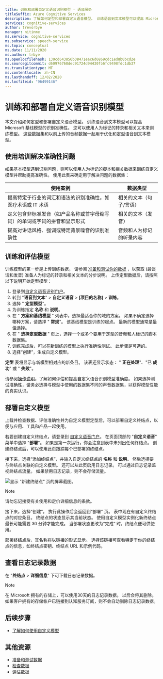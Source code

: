 ```yaml
---
title: 训练和部署自定义语音识别模型 - 语音服务
titleSuffix: Azure Cognitive Services
description: 了解如何定型和部署自定义语音模型。 训练语音到文本模型可以提高 Microsoft 基线模型或自定义模型的识别准确性。
services: cognitive-services
author: trevorbye
manager: nitinme
ms.service: cognitive-services
ms.subservice: speech-service
ms.topic: conceptual
ms.date: 11/11/2020
ms.author: trbye
ms.openlocfilehash: 130cd643856b38471eac6d6869cdc1ed8b0bcd2e
ms.sourcegitcommit: d60976768dec91724d94430fb6fc9498fdc1db37
ms.translationtype: MT
ms.contentlocale: zh-CN
ms.lasthandoff: 12/02/2020
ms.locfileid: "96499146"
---
```

# <a name="train-and-deploy-a-custom-speech-model"></a>训练和部署自定义语音识别模型

本文介绍如何定型和部署自定义语音模型。 训练语音到文本模型可以提高 Microsoft 基线模型的识别准确性。 您可以使用人为标记的转录和相关文本来训练模型。 这些数据集和以前上传的音频数据一起用于优化和定型语音到文本模型。

## <a name="use-training-to-resolve-accuracy-problems"></a>使用培训解决准确性问题

如果基本模型遇到识别问题，则可以使用人为标记的脚本和相关数据来训练自定义模型并帮助提高准确性。 使用此表来确定用于解决问题的数据集：

| 使用案例 | 数据类型 |
| -------- | --------- |
| 提高特定于行业的词汇和语法的识别准确性，如医疗术语或 IT 术语 | 相关的文本（句子/言语） |
| 定义包含非标准发音（如产品名称或首字母缩写词）的单词或字词的拼音和显示形式 | 相关的文本（发音） |
| 提高对讲话风格、强调或特定背景噪音的识别准确性 | 音频和人为标记的听录内容 |

## <a name="train-and-evaluate-a-model"></a>训练和评估模型

训练模型的第一步是上传训练数据。 请参阅 [准备和测试你的数据](./how-to-custom-speech-test-and-train.md) ，以获取 (最谈话和发音) 准备人为标记的转录和相关文本的分步说明。 上传定型数据后，请按照以下说明开始定型模型：

1. 登录到[自定义语音识别门户](https://speech.microsoft.com/customspeech)。
2. 转到 "**语音到文本**"  >  **自定义语音**  >  **[项目的名称]**  >  **训练**。
3. 选择 " **定型模型**"。
4. 为训练指定 **名称** 和 **说明**。
5. 在 " **方案和基线模型** " 列表中，选择最适合你的域的方案。 如果不确定选择哪种方案，请选择 " **常规**"。 该基线模型是训练的起点。 最新的模型通常是最佳选择。
6. 在 " **选择定型数据** " 页上，选择一个或多个要用于定型的音频和人标记的脚本数据集。
7. 训练完成后，可以在新训练的模型上执行准确性测试。 此步骤是可选的。
8. 选择“创建”，生成自定义模型。

**定型** 表将显示与新模型相对应的新条目。 该表还显示状态： " **正在处理**"、"已 **成功**" 或 " **失败**"。

请参阅[操作说明](how-to-custom-speech-evaluate-data.md)，了解如何评估和提高自定义语音识别模型准确度。 如果选择测试准确性，请务必选择与模型中使用的数据集不同的声音数据集，以获得模型性能的真实认识。

## <a name="deploy-a-custom-model"></a>部署自定义模型

上载并检查数据、评估准确性并为自定义模型定型后，可以部署自定义终结点，以便与应用、工具和产品一起使用。 

若要创建自定义终结点，请登录到 [自定义语音门户](https://speech.microsoft.com/customspeech)。 在页面顶部的 "**自定义语音**" 菜单中选择 "**部署**"。 如果是第一次运行，你会注意到表中未列出任何终结点。 创建终结点后，可以使用此页跟踪每个已部署的终结点。

接下来，选择“添加终结点”，并输入自定义终结点的 **名称** 和 **说明**。  然后选择要与终结点关联的自定义模型。  还可以从此页启用日志记录。 可以通过日志记录监视终结点流量。 如果禁用日志记录，则不会存储流量。

![显示 "新建终结点" 页的屏幕截图。](./media/custom-speech/custom-speech-deploy-model.png)

> [!NOTE]
> 请勿忘记接受有关使用和定价详细信息的条款。

接下来，选择“创建”。  执行此操作后会返回到“部署”  页。 表中现在有自定义终结点的对应条目。 终结点的状态显示其当前状态。 使用自定义模型实例化新终结点最长可能需要 30 分钟才能完成。 当部署状态更改为“完成”  时，终结点便可供使用。

部署终结点后，其名称将以链接的形式显示。 选择该链接可查看特定于你的终结点的信息，如终结点密钥、终结点 URL 和示例代码。

## <a name="view-logging-data"></a>查看日志记录数据

在 "**终结点**  >  **详细信息**" 下可下载日志记录数据。
> [!NOTE]
>在 Microsoft 拥有的存储上，可以使用30天的日志记录数据。 以后会将其删除。 如果客户拥有的存储帐户已链接到认知服务订阅，则不会自动删除日志记录数据。

## <a name="next-steps"></a>后续步骤

* [了解如何使用自定义模型](how-to-specify-source-language.md)

## <a name="additional-resources"></a>其他资源

- [准备和测试数据](./how-to-custom-speech-test-and-train.md)
- [检查数据](how-to-custom-speech-inspect-data.md)
- [评估数据](how-to-custom-speech-evaluate-data.md)
